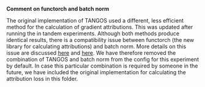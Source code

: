 **Comment on functorch and batch norm**

The original implementation of TANGOS used a different, less efficient method for the calculation of gradient attributions. This was updated after running the in tandem experiments. Although both methods produce identical results, there is a compatibility issue between functorch (the new library for calculating attributions) and batch norm. More details on this issue are discussed [here](https://pytorch.org/functorch/stable/batch_norm.html) and [here](https://github.com/pytorch/functorch/issues/384). We have therefore removed the combination of TANGOS and batch norm from the config for this experiment by default. In case this particular combination is required by someone in the future, we have included the original implementation for calculating the attribution loss in this folder.

